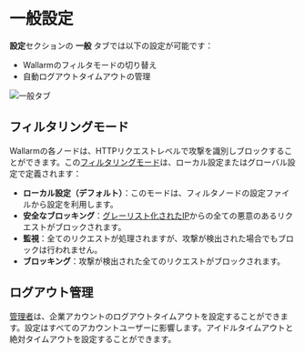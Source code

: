 [link-config-parameters]:       ../../admin-en/configure-wallarm-mode.md

[img-general-settings]:         ../../images/configuration-guides/configure-wallarm-mode/en/general-settings-page-with-safe-blocking.png

# 一般設定

**設定**セクションの **一般** タブでは以下の設定が可能です：

* Wallarmのフィルタモードの切り替え
* 自動ログアウトタイムアウトの管理

![一般タブ](../../images/user-guides/settings/general-tab.png)

## フィルタリングモード

Wallarmの各ノードは、HTTPリクエストレベルで攻撃を識別しブロックすることができます。この[フィルタリングモード][link-config-parameters]は、ローカル設定またはグローバル設定で定義されます：

* **ローカル設定（デフォルト）**：このモードは、フィルタノードの設定ファイルから設定を利用します。
* **安全なブロッキング**：[グレーリスト化されたIP](../ip-lists/graylist.md)からの全ての悪意のあるリクエストがブロックされます。
* **監視**：全てのリクエストが処理されますが、攻撃が検出された場合でもブロックは行われません。
* **ブロッキング**：攻撃が検出された全てのリクエストがブロックされます。

## ログアウト管理

[管理者](users.md#user-roles)は、企業アカウントのログアウトタイムアウトを設定することができます。設定はすべてのアカウントユーザーに影響します。アイドルタイムアウトと絶対タイムアウトを設定することができます。